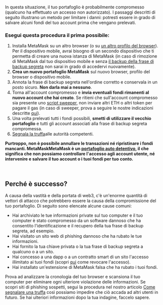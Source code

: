 In questa situazione, il tuo portafoglio è probabilmente compromesso (qualcuno ha effettuato un accesso non autorizzato). I passaggi descritti di seguito illustrano un metodo per limitare i danni: potresti essere in grado di salvare alcuni fondi del tuo account prima che vengano prelevati. 


### Esegui questa procedura il prima possibile:


1. Installa MetaMask su un altro browser (o su [un altro profilo del browser](https://consensys.net/blog/metamask/how-to-manage-multiple-wallets-with-metamask/)). Per il dispositivo mobile, avrai bisogno di un secondo dispositivo che ti permetta di creare una nuova istanza di MetaMask (in caso di rimozione di MetaMask dal tuo dispositivo mobile e senza [il backup della frase di backup segreta](https://support.metamask.io/hc/en-us/articles/360060826432) non sarai in grado di accedervi nuovamente).
2. **Crea un nuovo portafoglio MetaMask** sul nuovo browser, profilo del browser o dispositivo mobile.
3. Annota la frase di backup segreta nell'ordine corretto e conservala in un posto sicuro. **Non darla mai a nessuno**.
4. Torna all'account compromesso e **invia eventuali fondi rimanenti al nuovo account che hai creato**. Se ritieni che sull'account compromesso sia presente uno [script sweeper](https://support.metamask.io/hc/en-us/articles/12091923128347), non inviare altri ETH o altri token per pagare il gas (in caso di sweeper, prova a seguire le nostre indicazioni descritte [qui](https://support.metamask.io/hc/en-us/articles/5716855323675)).
5. Una volta prelevati tutti i fondi possibili, **smetti di utilizzare il vecchio portafoglio** e tutti gli account associati alla frase di backup segreta compromessa.
6. [Segnala la truffa](https://support.metamask.io/hc/en-us/articles/5168786362779)alle autorità competenti.


**Purtroppo, non è possibile annullare le transazioni né ripristinare i fondi mancanti. MetaMaskMetaMask è un [portafoglio auto detentivo](https://support.metamask.io/hc/en-us/articles/360059952212), il che significa che non possiamo controllare l'accesso agli account utente, né intervenire e salvare il tuo account o i tuoi fondi per tuo conto.**


 


**Perché è successo?**
----------------------


A causa della vastità e della portata di web3, c'è un'enorme quantità di vettori di attacco che potrebbero essere la causa della compromissione del tuo portafoglio. Di seguito sono elencate alcune cause comuni:


* Hai archiviato le tue informazioni private sul tuo computer e il tuo computer è stato compromesso da un software dannoso che ha consentito l'identificazione e il recupero della tua frase di backup segreta, ad esempio.
* Hai visitato un sito web di phishing dannoso che ha rubato le tue informazioni.
* Hai fornito la tua chiave privata o la tua frase di backup segreta a qualcuno o a un sito.
* Hai concesso a una dapp o a un contratto smart di un sito l'accesso illimitato ai tuoi fondi (scopri [qui](https://support.metamask.io/hc/en-us/articles/4446106184731) come revocare l'accesso).
* Hai installato un'estensione di MetaMask falsa che ha rubato i tuoi fondi.


Prova ad analizzare la cronologia del tuo browser e scansiona il tuo computer per eliminare ogni ulteriore violazione delle informazioni. Se scopri siti di phishing sospetti, segui la procedura nel nostro articolo [Come segnalare una truffa](https://support.metamask.io/hc/en-us/articles/5168786362779) così possiamo impedire che ciò accada ad altri utenti in futuro. Se hai ulteriori informazioni dopo la tua indagine, faccelo sapere.

